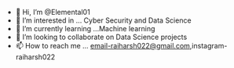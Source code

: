 - 👋 Hi, I’m @Elemental01
- 👀 I’m interested in ... Cyber Security and Data Science
- 🌱 I’m currently learning ...Machine learning 
- 💞️ I’m looking to collaborate on Data Science projects
- 📫 How to reach me ... email-raiharsh022@gmail.com,instagram-raiharsh022

<!---
Elemental01/Elemental01 is a ✨ special ✨ repository because its `README.md` (this file) appears on your GitHub profile.
You can click the Preview link to take a look at your changes.
--->
